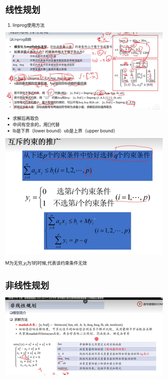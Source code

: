 # 线性规划

1. linprog使用方法

![alt text](Image/image-1.png)

- 求解后再取负
- 中间有空余的，用[]代替
- lb是下界（lower bound）ub是上界（upper bound）


![alt text](Image/image.png)

M为无穷,$y_i$为1的时候,代表该约束条件无效
# 非线性规划

![alt text](Image/image-2.png)
